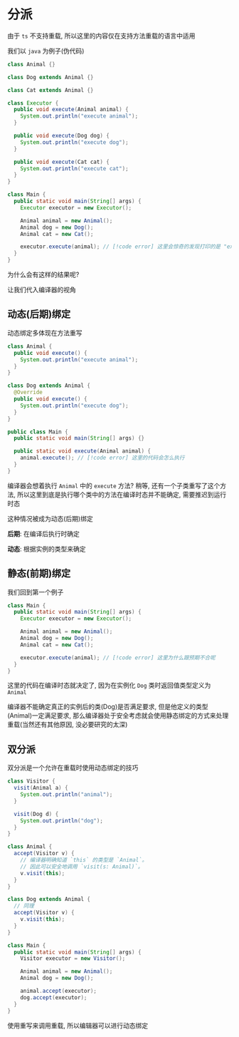 # 分派

由于 `ts` 不支持重载, 所以这里的内容仅在支持方法重载的语言中适用

我们以 `java` 为例子(伪代码)

```java
class Animal {}

class Dog extends Animal {}

class Cat extends Animal {}

class Executor {
  public void execute(Animal animal) {
    System.out.println("execute animal");
  }

  public void execute(Dog dog) {
    System.out.println("execute dog");
  }

  public void execute(Cat cat) {
    System.out.println("execute cat");
  }
}

class Main {
  public static void main(String[] args) {
    Executor executor = new Executor();

    Animal animal = new Animal();
    Animal dog = new Dog();
    Animal cat = new Cat();

    executor.execute(animal); // [!code error] 这里会惊奇的发现打印的是 "execute animal"
  }
}
```

为什么会有这样的结果呢?

让我们代入编译器的视角

## 动态(后期)绑定

动态绑定多体现在方法重写

```java
class Animal {
  public void execute() {
    System.out.println("execute animal");
  }
}

class Dog extends Animal {
  @Override
  public void execute() {
    System.out.println("execute dog");
  }
}

public class Main {
  public static void main(String[] args) {}

  public static void execute(Animal animal) {
    animal.execute(); // [!code error] 这里的代码会怎么执行
  }
}
```

编译器会想着执行 `Animal` 中的 `execute` 方法? 稍等, 还有一个子类重写了这个方法, 所以这里到底是执行哪个类中的方法在编译时态并不能确定, 需要推迟到运行时态

这种情况被成为动态(后期)绑定

**后期**: 在编译后执行时确定

**动态**: 根据实例的类型来确定

## 静态(前期)绑定

我们回到第一个例子

```java
class Main {
  public static void main(String[] args) {
    Executor executor = new Executor();

    Animal animal = new Animal();
    Animal dog = new Dog();
    Animal cat = new Cat();

    executor.execute(animal); // [!code error] 这里为什么跟预期不合呢
  }
}
```

这里的代码在编译时态就决定了, 因为在实例化 `Dog` 类时返回值类型定义为 `Animal`

编译器不能确定真正的实例后的类(Dog)是否满足要求, 但是他定义的类型(Animal)一定满足要求, 那么编译器处于安全考虑就会使用静态绑定的方式来处理重载(当然还有其他原因, 没必要研究的太深)

## 双分派

双分派是一个允许在重载时使用动态绑定的技巧

```java
class Visitor {
  visit(Animal a) {
    System.out.println("animal");
  }

  visit(Dog d) {
    System.out.println("dog");
  }
}

class Animal {
  accept(Visitor v) {
    // 编译器明确知道 `this` 的类型是 `Animal`。
    // 因此可以安全地调用 `visit(s: Animal)`。
    v.visit(this);
  }
}

class Dog extends Animal {
  // 同理
  accept(Visitor v) {
    v.visit(this);
  }
}

class Main {
  public static void main(String[] args) {
    Visitor executor = new Visitor();

    Animal animal = new Animal();
    Animal dog = new Dog();

    animal.accept(executor);
    dog.accept(executor);
  }
}
```

使用重写来调用重载, 所以编辑器可以进行动态绑定
